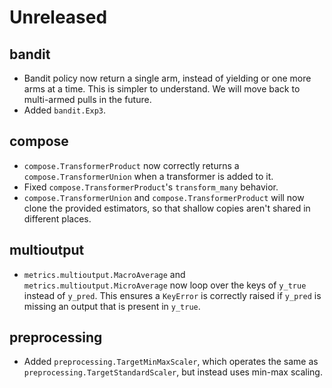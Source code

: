 # Unreleased

## bandit

- Bandit policy now return a single arm, instead of yielding or one more arms at a time. This is simpler to understand. We will move back to multi-armed pulls in the future.
- Added `bandit.Exp3`.

## compose

- `compose.TransformerProduct` now correctly returns a `compose.TransformerUnion` when a transformer is added to it.
- Fixed `compose.TransformerProduct`'s `transform_many` behavior.
- `compose.TransformerUnion` and `compose.TransformerProduct` will now clone the provided estimators, so that shallow copies aren't shared in different places.

## multioutput

- `metrics.multioutput.MacroAverage` and `metrics.multioutput.MicroAverage` now loop over the keys of `y_true` instead of `y_pred`. This ensures a `KeyError` is correctly raised if `y_pred` is missing an output that is present in `y_true`.

## preprocessing

- Added `preprocessing.TargetMinMaxScaler`, which operates the same as `preprocessing.TargetStandardScaler`, but instead uses min-max scaling.
